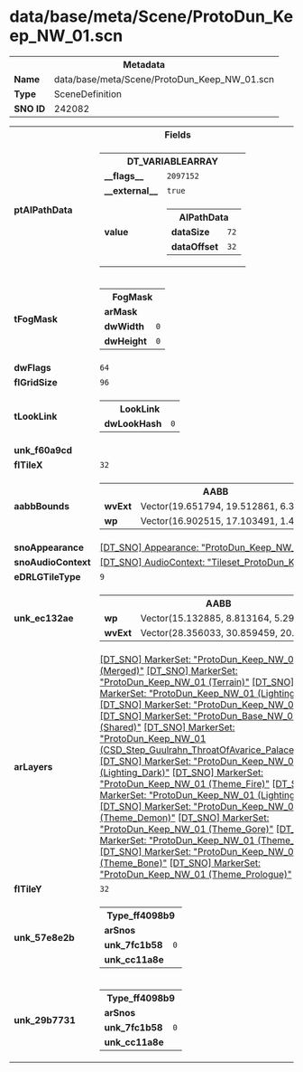 <h1>data/base/meta/Scene/ProtoDun_Keep_NW_01.scn</h1><table><tr><th colspan="100%">Metadata</th></tr><tr><td><b>Name</b></td><td>data/base/meta/Scene/ProtoDun_Keep_NW_01.scn</td></tr><tr><td><b>Type</b></td><td>SceneDefinition</td></tr><tr><td><b>SNO ID</b></td><td>242082</td></tr></table>

<table><tr><th colspan="100%">Fields</th></tr><tr><td><b>ptAIPathData</b></td><td><table><tr><th colspan="100%">DT_VARIABLEARRAY</th></tr><tr><td><b>__flags__</b></td><td><code>2097152</code></td></tr><tr><td><b>__external__</b></td><td><code>true</code></td></tr><tr><td><b>value</b></td><td><table><tr><th colspan="100%">AIPathData</th></tr><tr><td><b>dataSize</b></td><td><code>72</code></td></tr><tr><td><b>dataOffset</b></td><td><code>32</code></td></tr></table>

</td></tr></table>

</td></tr><tr><td><b>tFogMask</b></td><td><table><tr><th colspan="100%">FogMask</th></tr><tr><td><b>arMask</b></td><td></td></tr><tr><td><b>dwWidth</b></td><td><code>0</code></td></tr><tr><td><b>dwHeight</b></td><td><code>0</code></td></tr></table>

</td></tr><tr><td><b>dwFlags</b></td><td><code>64</code></td></tr><tr><td><b>flGridSize</b></td><td><code>96</code></td></tr><tr><td><b>tLookLink</b></td><td><table><tr><th colspan="100%">LookLink</th></tr><tr><td><b>dwLookHash</b></td><td><code>0</code></td></tr></table>

</td></tr><tr><td><b>unk_f60a9cd</b></td><td></td></tr><tr><td><b>flTileX</b></td><td><code>32</code></td></tr><tr><td><b>aabbBounds</b></td><td><table><tr><th colspan="100%">AABB</th></tr><tr><td><b>wvExt</b></td><td>Vector(19.651794, 19.512861, 6.300202)</td></tr><tr><td><b>wp</b></td><td>Vector(16.902515, 17.103491, 1.439656)</td></tr></table>

</td></tr><tr><td><b>snoAppearance</b></td><td><a href="..\Appearance\ProtoDun_Keep_NW_01.app">[DT_SNO] Appearance: "ProtoDun_Keep_NW_01"</a></td></tr><tr><td><b>snoAudioContext</b></td><td><a href="..\AudioContext\Tileset_ProtoDun_Keep.auc">[DT_SNO] AudioContext: "Tileset_ProtoDun_Keep"</a></td></tr><tr><td><b>eDRLGTileType</b></td><td><code>9</code></td></tr><tr><td><b>unk_ec132ae</b></td><td><table><tr><th colspan="100%">AABB</th></tr><tr><td><b>wp</b></td><td>Vector(15.132885, 8.813164, 5.293507)</td></tr><tr><td><b>wvExt</b></td><td>Vector(28.356033, 30.859459, 20.830032)</td></tr></table>

</td></tr><tr><td><b>arLayers</b></td><td><a href="..\MarkerSet\ProtoDun_Keep_NW_01 (Merged).mrk">[DT_SNO] MarkerSet: "ProtoDun_Keep_NW_01 (Merged)"</a>
<a href="..\MarkerSet\ProtoDun_Keep_NW_01 (Terrain).mrk">[DT_SNO] MarkerSet: "ProtoDun_Keep_NW_01 (Terrain)"</a>
<a href="..\MarkerSet\ProtoDun_Keep_NW_01 (Lighting).mrk">[DT_SNO] MarkerSet: "ProtoDun_Keep_NW_01 (Lighting)"</a>
<a href="..\MarkerSet\ProtoDun_Keep_NW_01 (Game).mrk">[DT_SNO] MarkerSet: "ProtoDun_Keep_NW_01 (Game)"</a>
<a href="..\MarkerSet\ProtoDun_Base_NW_01 (Shared).mrk">[DT_SNO] MarkerSet: "ProtoDun_Base_NW_01 (Shared)"</a>
<a href="..\MarkerSet\ProtoDun_Keep_NW_01 (CSD_Step_Guulrahn_ThroatOfAvarice_PalaceVignettes).mrk">[DT_SNO] MarkerSet: "ProtoDun_Keep_NW_01 (CSD_Step_Guulrahn_ThroatOfAvarice_PalaceVignettes)"</a>
<a href="..\MarkerSet\ProtoDun_Keep_NW_01 (Lighting_Dark).mrk">[DT_SNO] MarkerSet: "ProtoDun_Keep_NW_01 (Lighting_Dark)"</a>
<a href="..\MarkerSet\ProtoDun_Keep_NW_01 (Theme_Fire).mrk">[DT_SNO] MarkerSet: "ProtoDun_Keep_NW_01 (Theme_Fire)"</a>
<a href="..\MarkerSet\ProtoDun_Keep_NW_01 (Lighting_Fire).mrk">[DT_SNO] MarkerSet: "ProtoDun_Keep_NW_01 (Lighting_Fire)"</a>
<a href="..\MarkerSet\ProtoDun_Keep_NW_01 (Theme_Demon).mrk">[DT_SNO] MarkerSet: "ProtoDun_Keep_NW_01 (Theme_Demon)"</a>
<a href="..\MarkerSet\ProtoDun_Keep_NW_01 (Theme_Gore).mrk">[DT_SNO] MarkerSet: "ProtoDun_Keep_NW_01 (Theme_Gore)"</a>
<a href="..\MarkerSet\ProtoDun_Keep_NW_01 (Theme_Wildlife).mrk">[DT_SNO] MarkerSet: "ProtoDun_Keep_NW_01 (Theme_Wildlife)"</a>
<a href="..\MarkerSet\ProtoDun_Keep_NW_01 (Theme_Bone).mrk">[DT_SNO] MarkerSet: "ProtoDun_Keep_NW_01 (Theme_Bone)"</a>
<a href="..\MarkerSet\ProtoDun_Keep_NW_01 (Theme_Prologue).mrk">[DT_SNO] MarkerSet: "ProtoDun_Keep_NW_01 (Theme_Prologue)"</a>
</td></tr><tr><td><b>flTileY</b></td><td><code>32</code></td></tr><tr><td><b>unk_57e8e2b</b></td><td><table><tr><th colspan="100%">Type_ff4098b9</th></tr><tr><td><b>arSnos</b></td><td></td></tr><tr><td><b>unk_7fc1b58</b></td><td><code>0</code></td></tr><tr><td><b>unk_cc11a8e</b></td><td></td></tr></table>

</td></tr><tr><td><b>unk_29b7731</b></td><td><table><tr><th colspan="100%">Type_ff4098b9</th></tr><tr><td><b>arSnos</b></td><td></td></tr><tr><td><b>unk_7fc1b58</b></td><td><code>0</code></td></tr><tr><td><b>unk_cc11a8e</b></td><td></td></tr></table>

</td></tr></table>

